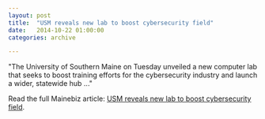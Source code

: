 ```yaml
---
layout: post
title:  "USM reveals new lab to boost cybersecurity field"
date:   2014-10-22 01:00:00
categories: archive

---
```


<p class="italic">"The University of Southern Maine on Tuesday unveiled a new computer lab that seeks to boost training efforts for the cybersecurity industry and launch a wider, statewide hub ..."</p>

<p>Read the full Mainebiz article: <a href="http://www.mainebiz.biz/article/20140827/NEWS0101/140829960">USM reveals new lab to boost cybersecurity field</a>.</p>

